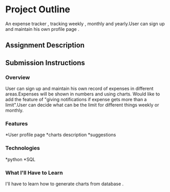 # Project Outline
An expense tracker , tracking weekly , monthly and yearly.User can sign up and maintain his own profile page .
## Assignment Description


## Submission Instructions

### Overview
User can sign up and maintain his own record of expenses in different areas.Expenses will be shown in numbers and using charts.
Would like to add the feature of "giving notifications if expense gets more than a limit".User can decide what can be the limit for
different things weekly or monthly.
### Features
*User profile page
*charts description
*suggestions

### Technologies
*python
*SQL


### What I'll Have to Learn
I'll have to learn how to generate charts from database .
